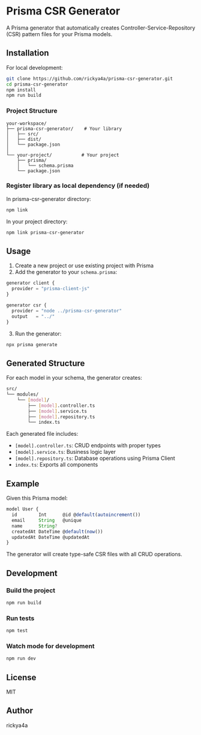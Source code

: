 # Prisma CSR Generator

A Prisma generator that automatically creates Controller-Service-Repository (CSR) pattern files for your Prisma models.

## Installation

For local development:

```bash
git clone https://github.com/rickya4a/prisma-csr-generator.git
cd prisma-csr-generator
npm install
npm run build
```

### Project Structure
```
your-workspace/
├── prisma-csr-generator/    # Your library
│   ├── src/
│   ├── dist/
│   └── package.json
│
└── your-project/           # Your project
    ├── prisma/
    │   └── schema.prisma
    └── package.json
```

### Register library as local dependency (if needed)

In prisma-csr-generator directory:
```bash
npm link
```

In your project directory:
```bash
npm link prisma-csr-generator
```

## Usage

1. Create a new project or use existing project with Prisma
2. Add the generator to your `schema.prisma`:

```typescript
generator client {
  provider = "prisma-client-js"
}

generator csr {
  provider = "node ../prisma-csr-generator"
  output   = "../"
}
```

3. Run the generator:

```bash
npx prisma generate
```

## Generated Structure

For each model in your schema, the generator creates:

```bash
src/
└── modules/
    └── [model]/
        ├── [model].controller.ts
        ├── [model].service.ts
        ├── [model].repository.ts
        └── index.ts
```

Each generated file includes:
- `[model].controller.ts`: CRUD endpoints with proper types
- `[model].service.ts`: Business logic layer
- `[model].repository.ts`: Database operations using Prisma Client
- `index.ts`: Exports all components

## Example

Given this Prisma model:

```typescript
model User {
  id        Int      @id @default(autoincrement())
  email     String   @unique
  name      String?
  createdAt DateTime @default(now())
  updatedAt DateTime @updatedAt
}
```

The generator will create type-safe CSR files with all CRUD operations.

## Development

### Build the project

```bash
npm run build
```

### Run tests

```bash
npm test
```

### Watch mode for development

```bash
npm run dev
```

## License

MIT

## Author

rickya4a
